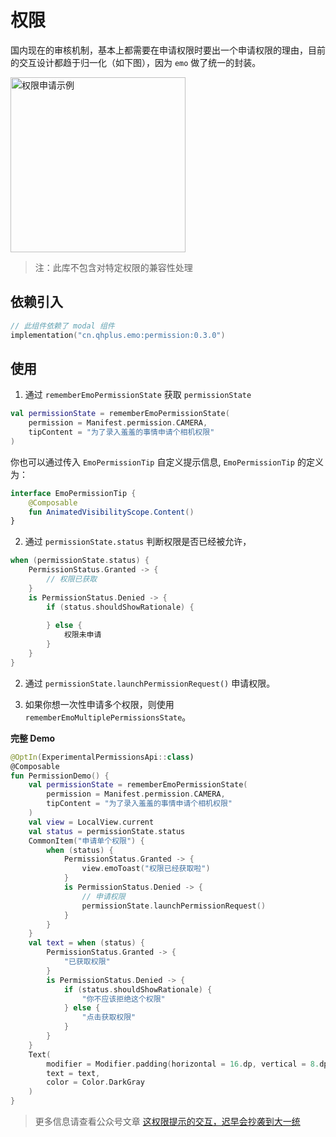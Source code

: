 # 权限

国内现在的审核机制，基本上都需要在申请权限时要出一个申请权限的理由，目前的交互设计都趋于归一化（如下图），因为 `emo` 做了统一的封装。

<img width="280" alt="权限申请示例" src="/images/permission.jpg">

> 注：此库不包含对特定权限的兼容性处理

## 依赖引入

```kts
// 此组件依赖了 modal 组件
implementation("cn.qhplus.emo:permission:0.3.0")
```

## 使用

1. 通过 `rememberEmoPermissionState` 获取 `permissionState`

```kotlin
val permissionState = rememberEmoPermissionState(
    permission = Manifest.permission.CAMERA,
    tipContent = "为了录入羞羞的事情申请个相机权限"
)

```

你也可以通过传入 `EmoPermissionTip` 自定义提示信息, `EmoPermissionTip` 的定义为：

```kotlin
interface EmoPermissionTip {
    @Composable
    fun AnimatedVisibilityScope.Content()
}
```

2. 通过 `permissionState.status` 判断权限是否已经被允许，

```kotlin
when (permissionState.status) {
    PermissionStatus.Granted -> {
        // 权限已获取
    }
    is PermissionStatus.Denied -> {
        if (status.shouldShowRationale) {
            
        } else {
            权限未申请
        }
    }
}
```
2. 通过 `permissionState.launchPermissionRequest()` 申请权限。

3. 如果你想一次性申请多个权限，则使用 `rememberEmoMultiplePermissionsState`。


**完整 Demo**


```kotlin
@OptIn(ExperimentalPermissionsApi::class)
@Composable
fun PermissionDemo() {
    val permissionState = rememberEmoPermissionState(
        permission = Manifest.permission.CAMERA,
        tipContent = "为了录入羞羞的事情申请个相机权限"
    )
    val view = LocalView.current
    val status = permissionState.status
    CommonItem("申请单个权限") {
        when (status) {
            PermissionStatus.Granted -> {
                view.emoToast("权限已经获取啦")
            }
            is PermissionStatus.Denied -> {
                // 申请权限
                permissionState.launchPermissionRequest()
            }
        }
    }
    val text = when (status) {
        PermissionStatus.Granted -> {
            "已获取权限"
        }
        is PermissionStatus.Denied -> {
            if (status.shouldShowRationale) {
                "你不应该拒绝这个权限"
            } else {
                "点击获取权限"
            }
        }
    }
    Text(
        modifier = Modifier.padding(horizontal = 16.dp, vertical = 8.dp),
        text = text,
        color = Color.DarkGray
    )
}
```

> 更多信息请查看公众号文章 [这权限提示的交互，迟早会抄袭到大一统](https://mp.weixin.qq.com/s?__biz=Mzk0OTMzMjE2OQ==&mid=2247483884&idx=1&sn=45cc1fc656ec5daaf1eab464cf9090ee&chksm=c358b04af42f395c8a95061526e2ad23fbae7906cabc5182cdfb4116ceba07d39a3836c2a8bd&token=1864276121&lang=zh_CN#rd)

